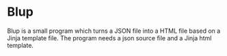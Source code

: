 # Blup

Blup is a small program which turns a JSON file into a HTML file based on a Jinja template file. The program needs a json source file and a Jinja html template.

